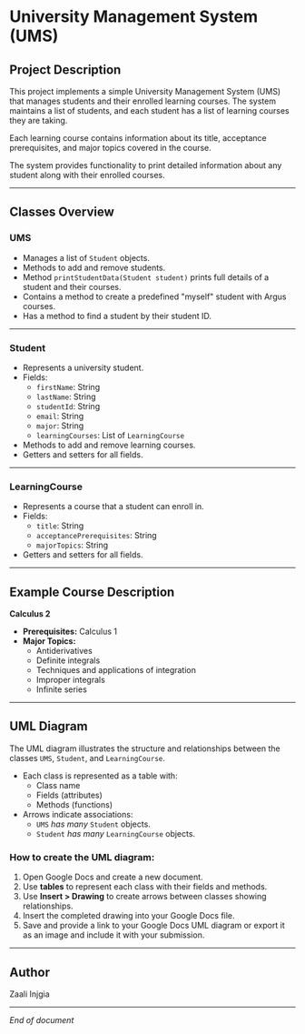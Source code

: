 # University Management System (UMS)

## Project Description

This project implements a simple University Management System (UMS) that manages students and their enrolled learning courses. The system maintains a list of students, and each student has a list of learning courses they are taking.

Each learning course contains information about its title, acceptance prerequisites, and major topics covered in the course.

The system provides functionality to print detailed information about any student along with their enrolled courses.

---

## Classes Overview

### UMS

- Manages a list of `Student` objects.
- Methods to add and remove students.
- Method `printStudentData(Student student)` prints full details of a student and their courses.
- Contains a method to create a predefined "myself" student with Argus courses.
- Has a method to find a student by their student ID.

---

### Student

- Represents a university student.
- Fields:
  - `firstName`: String
  - `lastName`: String
  - `studentId`: String
  - `email`: String
  - `major`: String
  - `learningCourses`: List of `LearningCourse`
- Methods to add and remove learning courses.
- Getters and setters for all fields.

---

### LearningCourse

- Represents a course that a student can enroll in.
- Fields:
  - `title`: String
  - `acceptancePrerequisites`: String
  - `majorTopics`: String
- Getters and setters for all fields.

---

## Example Course Description

**Calculus 2**

- **Prerequisites:** Calculus 1
- **Major Topics:**
  - Antiderivatives
  - Definite integrals
  - Techniques and applications of integration
  - Improper integrals
  - Infinite series

---

## UML Diagram

The UML diagram illustrates the structure and relationships between the classes `UMS`, `Student`, and `LearningCourse`.

- Each class is represented as a table with:
  - Class name
  - Fields (attributes)
  - Methods (functions)
- Arrows indicate associations:
  - `UMS` *has many* `Student` objects.
  - `Student` *has many* `LearningCourse` objects.

### How to create the UML diagram:

1. Open Google Docs and create a new document.
2. Use **tables** to represent each class with their fields and methods.
3. Use **Insert > Drawing** to create arrows between classes showing relationships.
4. Insert the completed drawing into your Google Docs file.
5. Save and provide a link to your Google Docs UML diagram or export it as an image and include it with your submission.

---

## Author

Zaali Injgia

---

*End of document*
